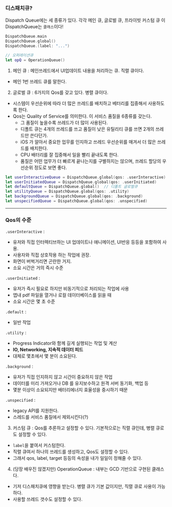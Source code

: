 ### 디스패치큐?
Dispatch Queue에는 세 종류가 있다.
각각 메인 큐, 글로벌 큐, 프라이빗 커스텀 큐
이 DispatchQueue는 `클래스`이다!

```swift
DispatchQueue.main
DispatchQueue.global()
DispatchQueue.(label: "...")

// 오퍼레이션큐
let opQ = OperationQueue()

```
1. 메인 큐 : 메인쓰레드에서 UI업데이트 내용을 처리하는 큐. 직렬 큐이다.
- 메인 1번 쓰레드 큐를 말한다.
2. 글로벌 큐 : 6가지의 Qos를 갖고 있다. 병렬 큐이다.
- 시스템이 우선순위에 따라 더 많은 쓰레드를 배치하고 베터리를 집중해서 사용하도록 한다.
- Qos는 Quality of Service를 의미한다. 이 서비스 품질을 6종류를 갖는다.
    + 그 품질이 높을수록 쓰레드가 더 많이 사용된다.
    + 디폴트 큐는 4개의 쓰레드를 쓰고 품질이 낮은 유틸리티 큐를 쓰면 2개의 쓰레드만 쓴다던가.
    + iOS 가 알아서 중요한 업무를 인지하고 쓰레드 우선순위를 매겨서 더 많은 쓰레드를 배치한다.
    + CPU 배터리를 잘 집중해서 일을 빨리 끝내도록 한다.
    + 품질은 어떤 업무가 더 빠르게 끝나는지를 구별하지는 않으며, 쓰레드 할당의 우선순위 정도로 보면 좋다.
```swift
let userInteractiveQueue = DispatchQueue.global(qos: .userInteractive)
let userInitiatedQueue = DispatchQueue.global(qos: .userInitiated)
let defaultQueue = DispatchQueue.global()  // 디폴트 글로벌큐
let utilityQueue = DispatchQueue.global(qos: .utility)
let backgroundQueue = DispatchQueue.global(qos: .background)
let unspecifiedQueue = DispatchQueue.global(qos: .unspecified)
```

---
### Qos의 수준

`.userInteractive` : 
- 유저와 직접 인터렉티브하는 UI 업데이트나 애니메이션, UI반응 등등을 포함하여 사용.
- 사용자와 직접 상호작용 하는 작업에 권장.
- 화면이 버벅거리면 곤란한 거지.
- 소요 시간은 거의 즉시 수준

`.userInitiated` :
- 유저가 즉시 필요로 하지만 비동기적으로 처리되는 작업에 사용
- 앱내 pdf 파일을 열거나 로컬 데이터베이스를 읽을 때
- 소요 시간은 몇 초 수준

`.default` :
- 일반 작업

`.utility` :
- Progress Indicator와 함께 길게 실행되는 작업 및 계산
- **IO, Networking, 지속적 데이터 피드**
- 대체로 몇초에서 몇 분이 소요된다.

`.background` :
- 유저가 직접 인지하지 않고 시간이 중요하지 않은 작업
- 데이터를 미리 가져오거나 DB 를 유지보수하고 원격 서버 동기화, 백업 등
- 몇분 이상이 소요되지만 배터리에너지 효율성을 중시하기 때문

`.unspecified` :
- legacy API를 지원한다.
- 스레드를 서비스 품질에서 제외시킨다(?)

3. 커스텀 큐 : Qos를 추론하고 설정할 수 있다. 기본적으로는 직렬 큐인데, 병렬 큐로도 설정할 수 있다.
- `label`을 붙여서 커스텀한다. 
- 직렬 큐여서 하나의 쓰레드를 생성하고, Qos도 설정할 수 있다.
- 그래서 qos, label, target 등등의 속성을 내가 일일이 정해줄 수 있다.

4. (당장 배우진 않겠지만) OperationQueue : 내부는 GCD 기반으로 구현된 클래스다.
- 기저 디스패치큐에 영향을 받는다. 병렬 큐가 기본 값이지만, 직렬 큐로 사용이 가능하다.
- 사용할 쓰레드 갯수도 설정할 수 있다.

